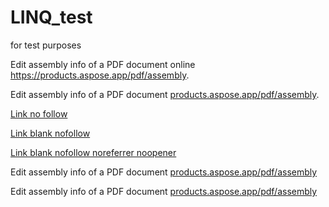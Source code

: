 # LINQ_test
for test purposes

Edit assembly info of a PDF document online https://products.aspose.app/pdf/assembly.

Edit assembly info of a PDF document [products.aspose.app/pdf/assembly](https://products.aspose.app/pdf/assembly).

<p><a href="/" rel="nofollow">Link no follow</a></p>
<p><a href="/" target="_blank" rel="noopener noreferrer">Link blank nofollow</a></p>
<p><a href="/" target="_blank" rel="noopener noreferrer">Link blank nofollow noreferrer noopener</a></p>

<p>Edit assembly info of a PDF document <a href="/" target="https://products.aspose.app/pdf/assembly" rel="noopener noreferrer">products.aspose.app/pdf/assembly</a></p>

<p>Edit assembly info of a PDF document <a target="_blank" href="https://products.aspose.app/pdf/assembly" rel="noopener noreferrer">products.aspose.app/pdf/assembly</a></p>
